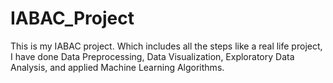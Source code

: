 # IABAC_Project
This is my IABAC project. Which includes all the steps like a real life project, I have done Data Preprocessing, Data Visualization, Exploratory Data Analysis, and applied Machine Learning Algorithms.
